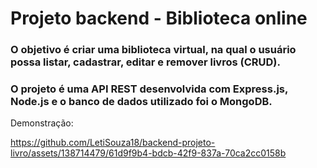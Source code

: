 # Projeto backend - Biblioteca online
### O objetivo é criar uma biblioteca virtual, na qual o usuário possa listar, cadastrar, editar e remover livros (CRUD). 
### O projeto é uma API REST desenvolvida com Express.js, Node.js e o banco de dados utilizado foi o MongoDB.



Demonstração:

https://github.com/LetiSouza18/backend-projeto-livro/assets/138714479/61d9f9b4-bdcb-42f9-837a-70ca2cc0158b

